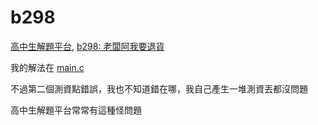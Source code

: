 # b298
[高中生解題平台](http://zerojudge.tw/), [b298: 老闆阿我要退貨](http://zerojudge.tw/ShowProblem?problemid=b298)

我的解法在 [main.c](http://main.c)

不過第二個測資點錯誤，我也不知道錯在哪，我自己產生一堆測資丟都沒問題

高中生解題平台常常有這種怪問題
